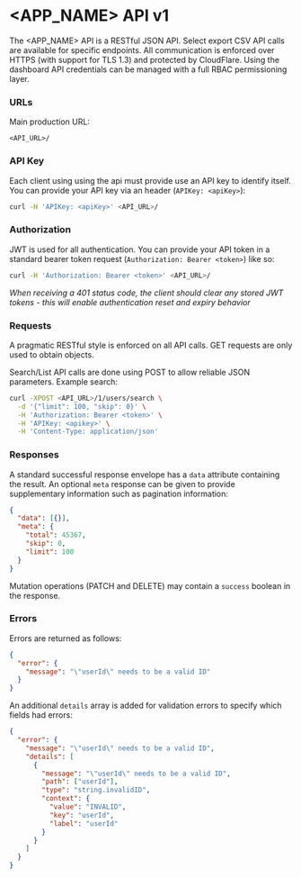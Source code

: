 # <APP_NAME> API v1

The <APP_NAME> API is a RESTful JSON API. Select export CSV API calls are available for specific endpoints. All communication is enforced over HTTPS (with support for TLS 1.3) and protected by CloudFlare. Using the dashboard API credentials can be managed with a full RBAC permissioning layer.

### URLs

Main production URL:

```
<API_URL>/
```

### API Key

Each client using using the api must provide use an API key to identify itself.
You can provide your API key via an header (`APIKey: <apiKey>`):

```bash
curl -H 'APIKey: <apiKey>' <API_URL>/
```

### Authorization

JWT is used for all authentication. You can provide your API token in a standard bearer token request (`Authorization: Bearer <token>`) like so:

```bash
curl -H 'Authorization: Bearer <token>' <API_URL>/
```

_When receiving a 401 status code, the client should clear any stored JWT tokens - this will enable authentication reset and expiry behavior_

### Requests

A pragmatic RESTful style is enforced on all API calls. GET requests are only used to obtain objects.

Search/List API calls are done using POST to allow reliable JSON parameters. Example search:

```bash
curl -XPOST <API_URL>/1/users/search \
  -d '{"limit": 100, "skip": 0}' \
  -H 'Authorization: Bearer <token>' \
  -H 'APIKey: <apikey>' \
  -H 'Content-Type: application/json'
```

### Responses

A standard successful response envelope has a `data` attribute containing the result. An optional `meta` response can be given to provide supplementary information such as pagination information:

```json
{
  "data": [{}],
  "meta": {
    "total": 45367,
    "skip": 0,
    "limit": 100
  }
}
```

Mutation operations (PATCH and DELETE) may contain a `success` boolean in the response.

### Errors

Errors are returned as follows:

```json
{
  "error": {
    "message": "\"userId\" needs to be a valid ID"
  }
}
```

An additional `details` array is added for validation errors to specify which fields had errors:

```json
{
  "error": {
    "message": "\"userId\" needs to be a valid ID",
    "details": [
      {
        "message": "\"userId\" needs to be a valid ID",
        "path": ["userId"],
        "type": "string.invalidID",
        "context": {
          "value": "INVALID",
          "key": "userId",
          "label": "userId"
        }
      }
    ]
  }
}
```
